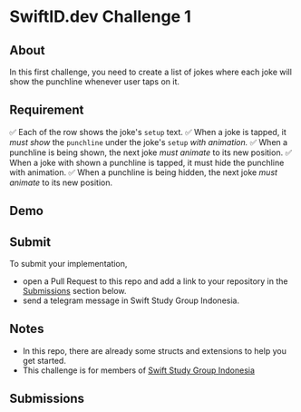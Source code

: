 # SwiftID.dev Challenge 1

## About

In this first challenge, you need to create a list of jokes where each joke will show the punchline whenever user taps on it.

## Requirement

✅ Each of the row shows the joke's `setup` text.
✅ When a joke is tapped, it _must show_ the `punchline` under the joke's `setup` _with animation._
✅ When a punchline is being shown, the next joke _must animate_ to its new position.
✅ When a joke with shown a punchline is tapped, it must hide the punchline with animation.
✅ When a punchline is being hidden, the next joke _must animate_ to its new position.

## Demo

## Submit

To submit your implementation,

- open a Pull Request to this repo and add a link to your repository in the [Submissions](#Submissions) section below.
- send a telegram message in Swift Study Group Indonesia.

## Notes

- In this repo, there are already some structs and extensions to help you get started.
- This challenge is for members of [Swift Study Group Indonesia](https://swiftid.dev)

## Submissions
